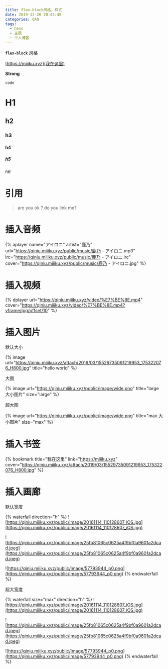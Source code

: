 ```yaml
---
title: flex-block风格，样式
date: 2019-12-20 20:43:48
categories: QAQ
tags:
  - hexo
  - 主题
  - 个人博客
---
```



**`flex-block`** 风格

[https://miiiku.xyz](我在这里)

**Strong**

`code`

# H1

## h2

### h3

#### h4

##### h5

###### h6

# 引用

> are you ok ? do you link me?

# 插入音频

{% aplayer name="アイロニ" artist="鹿乃" url="https://qiniu.miiiku.xyz/public/music/鹿乃 - アイロニ.mp3" lrc="https://qiniu.miiiku.xyz/public/music/鹿乃 - アイロニ.lrc" cover="https://qiniu.miiiku.xyz/public/music/鹿乃 - アイロニ.jpg" %}

# 插入视频

{% dplayer url="https://qiniu.miiiku.xyz/video/%E7%BE%8E.mp4" cover="https://qiniu.miiiku.xyz/video/%E7%BE%8E.mp4?vframe/jpg/offset/10" %} 

# 插入图片

默认大小

{% image url="https://qiniu.miiiku.xyz/attach/2019/03/15529735091219953_175322076_H800.jpg" title="hello world" %}

大图

{% image url="https://qiniu.miiiku.xyz/public/image/wide.png" title="large 大小图片" size="large" %}

超大图

{% image url="https://qiniu.miiiku.xyz/public/image/wide.png" title="max 大小图片" size="max" %}


# 插入书签

{% bookmark title="我在这里" link="https://miiiku.xyz" cover="https://qiniu.miiiku.xyz/attach/2019/03/15529735091219953_175322076_H800.jpg" %}

# 插入画廊

默认宽度

{% waterfall direction="h" %}
![https://qiniu.miiiku.xyz/public/image/20161114_110128607_iOS.jpg](https://qiniu.miiiku.xyz/public/image/20161114_110128607_iOS.jpg)

![https://qiniu.miiiku.xyz/public/image/25fb81065c0625a4f9bf0a9601a2dcad.jpeg](https://qiniu.miiiku.xyz/public/image/25fb81065c0625a4f9bf0a9601a2dcad.jpeg)

![https://qiniu.miiiku.xyz/public/image/57793944_p0.png](https://qiniu.miiiku.xyz/public/image/57793944_p0.png)
{% endwaterfall %}

超大宽度

{% waterfall size="max" direction="h" %}
![https://qiniu.miiiku.xyz/public/image/20161114_110128607_iOS.jpg](https://qiniu.miiiku.xyz/public/image/20161114_110128607_iOS.jpg)

![https://qiniu.miiiku.xyz/public/image/25fb81065c0625a4f9bf0a9601a2dcad.jpeg](https://qiniu.miiiku.xyz/public/image/25fb81065c0625a4f9bf0a9601a2dcad.jpeg)

![https://qiniu.miiiku.xyz/public/image/57793944_p0.png](https://qiniu.miiiku.xyz/public/image/57793944_p0.png)
{% endwaterfall %}